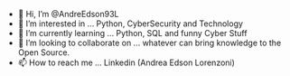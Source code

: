 - 👋 Hi, I’m @AndreEdson93L
- 👀 I’m interested in ... Python, CyberSecurity and Technology
- 🌱 I’m currently learning ... Python, SQL and funny Cyber Stuff
- 💞️ I’m looking to collaborate on ... whatever can bring knowledge to the Open Source.
- 📫 How to reach me ... Linkedin (Andrea Edson Lorenzoni)

<!---
AndreEdson93L/AndreEdson93L is a ✨ special ✨ repository because its `README.md` (this file) appears on your GitHub profile.
You can click the Preview link to take a look at your changes.
--->
